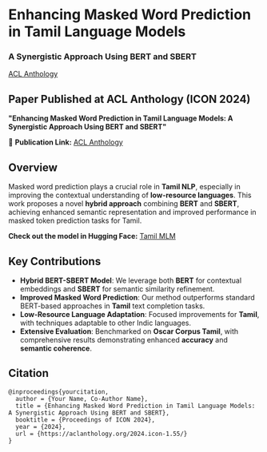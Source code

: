 # Enhancing Masked Word Prediction in Tamil Language Models  
### A Synergistic Approach Using BERT and SBERT  

[ACL Anthology](https://aclanthology.org/2024.icon-1.55/)  

## Paper Published at ACL Anthology (ICON 2024)  
**"Enhancing Masked Word Prediction in Tamil Language Models: A Synergistic Approach Using BERT and SBERT"**  

🔗 **Publication Link:** [ACL Anthology](https://aclanthology.org/2024.icon-1.55/)  

## Overview  
Masked word prediction plays a crucial role in **Tamil NLP**, especially in improving the contextual understanding of **low-resource languages**. This work proposes a novel **hybrid approach** combining **BERT** and **SBERT**, achieving enhanced semantic representation and improved performance in masked token prediction tasks for Tamil.  

**Check out the model in Hugging Face:** [Tamil MLM](https://huggingface.co/viswadarshan06/Tamil-MLM)

## Key Contributions  
- **Hybrid BERT-SBERT Model**: We leverage both **BERT** for contextual embeddings and **SBERT** for semantic similarity refinement.  
- **Improved Masked Word Prediction**: Our method outperforms standard BERT-based approaches in **Tamil** text completion tasks.  
- **Low-Resource Language Adaptation**: Focused improvements for **Tamil**, with techniques adaptable to other Indic languages.  
- **Extensive Evaluation**: Benchmarked on **Oscar Corpus Tamil**, with comprehensive results demonstrating enhanced **accuracy** and **semantic coherence**.


## Citation
```
@inproceedings{yourcitation,
  author = {Your Name, Co-Author Name},
  title = {Enhancing Masked Word Prediction in Tamil Language Models: A Synergistic Approach Using BERT and SBERT},
  booktitle = {Proceedings of ICON 2024},
  year = {2024},
  url = {https://aclanthology.org/2024.icon-1.55/}
}
```


